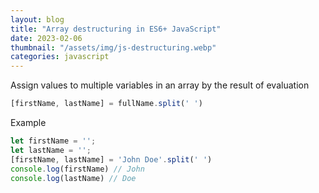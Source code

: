 ```yaml
---
layout: blog
title: "Array destructuring in ES6+ JavaScript"
date: 2023-02-06
thumbnail: "/assets/img/js-destructuring.webp"
categories: javascript
---
```

Assign values to multiple variables in an array by the result of evaluation

```js
[firstName, lastName] = fullName.split(' ')
```

Example
```js
let firstName = '';
let lastName = '';
[firstName, lastName] = 'John Doe'.split(' ')
console.log(firstName) // John
console.log(lastName) // Doe
```